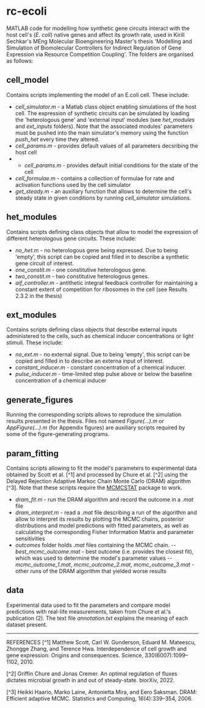 # rc-ecoli
MATLAB code for modelling how synthetic gene circuits interact with the host cell's (_E. coli_) native genes and affect its growth rate, used in Kirill Sechkar's MEng Molecular Bioengineering Master's thesis 'Modelling and Simulation of Biomolecular Controllers for Indirect Regulation of Gene Expression via Resource Competition Coupling'. The folders are organised as follows:

## cell_model
Contains scripts implementing the model of an E.coli cell. These include:
- _cell_simulator.m_ - a Matlab class object enabling simulations of the host cell. The expression of synthetic circuits can be simulated by loading the 'heterologous gene' and 'external input' modules (see _het_modules_ and _ext_inputs_ folders). Note that the associated modules' parameters must be pushed into the main simulator's memory using the function _push_het_ every time they altered.
- _cell_params.m_ - provides default values of all parameters decsribing the host cell
- - _cell_params.m_ - provides default initial conditions for the state of the cell
- _cell_formulae.m_ - contains a collection of formulae for rate and activation functions used by the cell simulator
- _get_steady.m_ - an auxiliary function that allows to determine the cell's steady state in given conditions by running _cell_simulator_ simulations.

## het_modules
Contains scripts defining class objects that allow to model the expression of different heterologous gene circuits. These include:
- _no_het.m_ - no heterologous gene being expressed. Due to being 'empty', this script can be copied and filled in to describe a synthetic gene circuit of interest.
- _one_constit.m_ - one constitutive heterologous gene.
- _two_constit.m_ - two constitutive heterologous genes.
- _aif_controller.m_ - antithetic integral feedback controller for maintaining a constant extent of competition for ribosomes in the cell (see Results 2.3.2 in the thesis)

## ext_modules
Contains scripts defining class objects that describe external inputs administered to the cells, such as chemical inducer concentrations or light stimuli. These include:
- _no_ext.m_ - no external signal. Due to being 'empty', this script can be copied and filled in to describe an externa input of interest.
- _constant_inducer.m_ - constant concentration of a chemical inducer.
- _pulse_inducer.m_ - time-limited step pulse above or below the baseline concentration of a chemical inducer

## generate_figures
Running the corresponding scripts allows to reproduce the simulation results presented in the thesis. Files not named _Figure(...).m_ or _AppFigure(...).m_ (for Appendix figures) are auxiliary scripts required by some of the figure-generating programs.

## param_fitting
Contains scripts allowing to fit the model's parameters to experimental data obtained by Scott et al. [^1] and processed by Chure et al. [^2] using the Delayed Rejection Adaptive Markoc Chain Monte Carlo (DRAM) algorithm [^3]. Note that these scripts require the [MCMCSTAT](https://github.com/mjlaine/mcmcstat) package to work.
- _dram_fit.m_ - run the DRAM algorithm and record the outcome in a _.mat_ file
- _dram_interpret.m_ - read a _.mat_ file describing a run of the algorithm and allow to interpret its results by plotting the MCMC chains, posterior distributions and model predictions with fitted parameters, as well as calculating the corresponding Fisher Information Matrix and parameter sensitivities
- _outcomes_ folder holds _.mat_ files containing the MCMC chain.
    -- _best_mcmc_outcome.mat_ - best outcome (i.e. provides the closest fit), which was used to determine the model's parameter values
    -- _mcmc_outcome_1.mat_, _mcmc_outcome_2.mat_, _mcmc_outcome_3.mat_ - other runs of the DRAM algorithm that yielded worse results

## data
Experimental data used to fit the parameters and compare model predictions with real-life measurements, taken from Chure et al.'s publication (2). The text file _annotation.txt_ explains the meaning of each dataset present.

---

REFERENCES
[^1] Matthew Scott, Carl W. Gunderson, Eduard M. Mateescu, Zhongge Zhang, and Terence Hwa. Interdependence of cell growth and gene expression: Origins and consequences. Science, 330(6007):1099–1102, 2010.

[^2] Griffin Chure and Jonas Cremer. An optimal regulation of fluxes dictates microbial growth in and out of steady-state. biorXiv, 2022.

[^3] Heikki Haario, Marko Laine, Antonietta Mira, and Eero Saksman. DRAM: Efficient adaptive MCMC. Statistics and Computing, 16(4):339–354, 2006.
